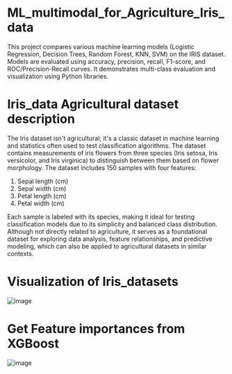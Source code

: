# ML_multimodal_for_Agriculture_Iris_data
This project compares various machine learning models (Logistic Regression, Decision Trees, Random Forest, KNN, SVM) on the IRIS dataset. Models are evaluated using accuracy, precision, recall, F1-score, and ROC/Precision-Recall curves. It demonstrates multi-class evaluation and visualization using Python libraries.
# Iris_data Agricultural dataset description
The Iris dataset isn't agricultural; it's a classic dataset in machine learning and statistics often used to test classification algorithms. The dataset contains measurements of iris flowers from three species (Iris setosa, Iris versicolor, and Iris virginica) to distinguish between them based on flower morphology. The dataset includes 150 samples with four features:

1. Sepal length (cm)
2. Sepal width (cm)
3. Petal length (cm)
4. Petal width (cm)

Each sample is labeled with its species, making it ideal for testing classification models due to its simplicity and balanced class distribution. Although not directly related to agriculture, it serves as a foundational dataset for exploring data analysis, feature relationships, and predictive modeling, which can also be applied to agricultural datasets in similar contexts.

# Visualization of Iris_datasets
![image](https://github.com/user-attachments/assets/a5df62b7-1278-4922-a8fe-143531c90117)

# Get Feature importances from XGBoost

![image](https://github.com/user-attachments/assets/3ab01c3d-03c4-4b36-b885-febd035e99f7)


